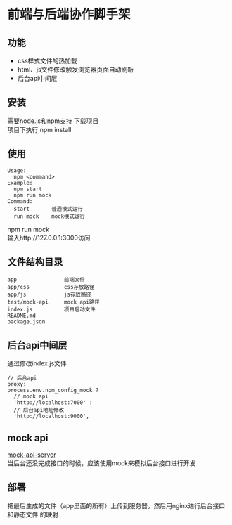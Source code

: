 # 前端与后端协作脚手架

## 功能
- css样式文件的热加载
- html、js文件修改触发浏览器页面自动刷新
- 后台api中间层

## 安装
需要node.js和npm支持
    下载项目  
    项目下执行 npm install 

## 使用
    Usage:
      npm <command>
    Example:
      npm start
      npm run mock
    Command:
      start       普通模式运行
      run mock    mock模式运行


npm run mock  
输入http://127.0.0.1:3000访问

## 文件结构目录
    app               前端文件
    app/css           css存放路径
    app/js            js存放路径
    test/mock-api     mock api路径
    index.js          项目启动文件
    README.md         
    package.json


## 后台api中间层
通过修改index.js文件
```
// 后台api
proxy: 
process.env.npm_config_mock ? 
  // mock api
  'http://localhost:7000' : 
  // 后台api地址修改
  'http://localhost:9000',
```

## mock api
[mock-api-server](https://github.com/maitria/mock-api-server)  
当后台还没完成接口的时候，应该使用mock来模拟后台接口进行开发

## 部署
把最后生成的文件（app里面的所有）上传到服务器。然后用nginx进行后台接口和静态文件
的映射
